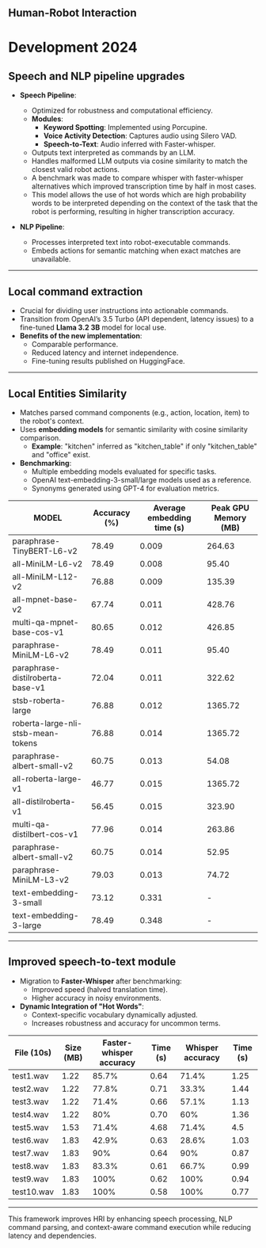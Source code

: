 
## Human-Robot Interaction
# Development 2024

## **Speech and NLP pipeline upgrades**
- **Speech Pipeline**:
  - Optimized for robustness and computational efficiency.
  - **Modules**:
    - **Keyword Spotting**: Implemented using Porcupine.
    - **Voice Activity Detection**: Captures audio using Silero VAD.
    - **Speech-to-Text**: Audio inferred with Faster-whisper.
  - Outputs text interpreted as commands by an LLM.
  - Handles malformed LLM outputs via cosine similarity to match the closest valid robot actions.
  - A benchmark was made to compare whisper with faster-whisper alternatives which improved transcription time by half in most cases.
  - This model allows the use of hot words which are high probability words to be interpreted depending on the context of the task that the robot is performing, resulting in higher transcription accuracy.

- **NLP Pipeline**:
  - Processes interpreted text into robot-executable commands.
  - Embeds actions for semantic matching when exact matches are unavailable.



---

## **Local command extraction**
- Crucial for dividing user instructions into actionable commands.
- Transition from OpenAI’s 3.5 Turbo (API dependent, latency issues) to a fine-tuned **Llama 3.2 3B** model for local use.
- **Benefits of the new implementation**:
  - Comparable performance.
  - Reduced latency and internet independence.
  - Fine-tuning results published on HuggingFace.

---

## **Local Entities Similarity**
- Matches parsed command components (e.g., action, location, item) to the robot's context.
- Uses **embedding models** for semantic similarity with cosine similarity comparison.
  - **Example**: "kitchen" inferred as "kitchen_table" if only "kitchen_table" and "office" exist.
- **Benchmarking**:
  - Multiple embedding models evaluated for specific tasks.
  - OpenAI text-embedding-3-small/large models used as a reference.
  - Synonyms generated using GPT-4 for evaluation metrics.

| MODEL                               | Accuracy (%) | Average embedding time (s) | Peak GPU Memory (MB) |
|-------------------------------------|--------------|-----------------------------|-----------------------|
| paraphrase-TinyBERT-L6-v2           | 78.49        | 0.009                       | 264.63                |
| all-MiniLM-L6-v2                    | 78.49        | 0.008                       | 95.40                 |
| all-MiniLM-L12-v2                   | 76.88        | 0.009                       | 135.39                |
| all-mpnet-base-v2                   | 67.74        | 0.011                       | 428.76                |
| multi-qa-mpnet-base-cos-v1          | 80.65        | 0.012                       | 426.85                |
| paraphrase-MiniLM-L6-v2             | 78.49        | 0.011                       | 95.40                 |
| paraphrase-distilroberta-base-v1    | 72.04        | 0.011                       | 322.62                |
| stsb-roberta-large                  | 76.88        | 0.012                       | 1365.72               |
| roberta-large-nli-stsb-mean-tokens  | 76.88        | 0.014                       | 1365.72               |
| paraphrase-albert-small-v2          | 60.75        | 0.013                       | 54.08                 |
| all-roberta-large-v1                | 46.77        | 0.015                       | 1365.72               |
| all-distilroberta-v1                | 56.45        | 0.015                       | 323.90                |
| multi-qa-distilbert-cos-v1          | 77.96        | 0.014                       | 263.86                |
| paraphrase-albert-small-v2          | 60.75        | 0.014                       | 52.95                 |
| paraphrase-MiniLM-L3-v2             | 79.03        | 0.013                       | 74.72                 |
| text-embedding-3-small              | 73.12        | 0.331                       | -                     |
| text-embedding-3-large              | 78.49        | 0.348                       | -                     |


---

## **Improved speech-to-text module**
- Migration to **Faster-Whisper** after benchmarking:
  - Improved speed (halved translation time).
  - Higher accuracy in noisy environments.
- **Dynamic Integration of "Hot Words"**:
  - Context-specific vocabulary dynamically adjusted.
  - Increases robustness and accuracy for uncommon terms.


| File (10s)   | Size (MB) | Faster-whisper accuracy | Time (s) | Whisper accuracy | Time (s) |
|--------------|-----------|-------------------------|----------|------------------|----------|
| test1.wav    | 1.22      | 85.7%                  | 0.64     | 71.4%           | 1.25     |
| test2.wav    | 1.22      | 77.8%                  | 0.71     | 33.3%           | 1.44     |
| test3.wav    | 1.22      | 71.4%                  | 0.66     | 57.1%           | 1.13     |
| test4.wav    | 1.22      | 80%                    | 0.70     | 60%             | 1.36     |
| test5.wav    | 1.53      | 71.4%                  | 4.68     | 71.4%           | 4.5      |
| test6.wav    | 1.83      | 42.9%                  | 0.63     | 28.6%           | 1.03     |
| test7.wav    | 1.83      | 90%                    | 0.64     | 90%             | 0.87     |
| test8.wav    | 1.83      | 83.3%                  | 0.61     | 66.7%           | 0.99     |
| test9.wav    | 1.83      | 100%                   | 0.62     | 100%            | 0.94     |
| test10.wav   | 1.83      | 100%                   | 0.58     | 100%            | 0.77     |

---

This framework improves HRI by enhancing speech processing, NLP command parsing, and context-aware command execution while reducing latency and dependencies.
